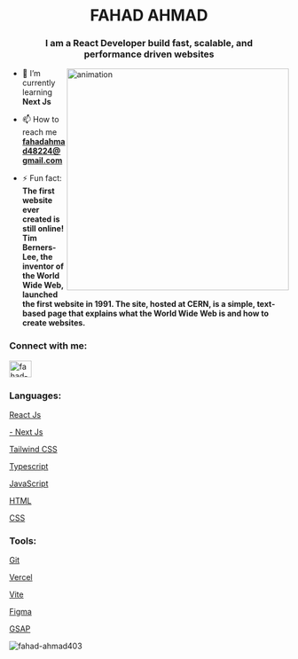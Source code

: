 <h1 align="center">FAHAD AHMAD</h1>
<h3 align="center">I am a React Developer build fast, scalable, and <br> performance driven websites</h3>

<img align="right" width="400px" src="https://cdn.dribbble.com/users/1059583/screenshots/4171367/coding-freak.gif" alt="animation">

- 🌱 I’m currently learning **Next Js**

- 📫 How to reach me **fahadahmad48224@gmail.com**

- ⚡ Fun fact: **The first website ever created is still online! Tim Berners-Lee, the inventor of the World Wide Web, launched the first website in 1991. The site, hosted at CERN, is a simple, text-based page that explains what the World Wide Web is and how to create websites.**

<h3 align="left">Connect with me:</h3>
<p align="left">
<a href="https://linkedin.com/in/fahad-ahmad-246477302" target="blank"><img align="center" src="https://raw.githubusercontent.com/rahuldkjain/github-profile-readme-generator/master/src/images/icons/Social/linked-in-alt.svg" alt="fahad-ahmad-246477302" height="30" width="40" /></a>
</p>

<p align="left">
  <h3>Languages:</h3>
  <a href="https://react.dev/" target="_blank" rel="noreferrer">
    <p>React Js</p>
  </a>
  <a href="https://nextjs.org/" target="_blank" rel="noreferrer">
    <p>- Next Js</p>
  </a>
  <a href="https://tailwindcss.com/" target="_blank" rel="noreferrer">
    <p>Tailwind CSS</p>
  </a>
  <a href="https://www.typescriptlang.org/" target="_blank" rel="noreferrer">
    <p>Typescript</p>
  </a>
  <a href="https://www.w3schools.com/js/" target="_blank" rel="noreferrer">
    <p>JavaScript</p>
  </a>
  <a href="https://www.w3schools.com/html/" target="_blank" rel="noreferrer">
    <p>HTML</p>
  </a>
  <a href="https://www.w3schools.com/css/" target="_blank" rel="noreferrer">
    <p>CSS</p>
  </a>
  <span>
  <h3>Tools:</h3>
  <a href="https://git-scm.com/" target="_blank" rel="noreferrer">
    <p>Git</p>
  </a>
  <a href="https://vercel.com/" target="_blank" rel="noreferrer">
    <p>Vercel</p>
  </a>
  <a href="https://vite.dev/" target="_blank" rel="noreferrer">
    <p>Vite</p>
  </a>
  <a href="https://www.figma.com/" target="_blank" rel="noreferrer">
    <p>Figma</p>
  </a>
  <a href="https://gsap.com/" target="_blank" rel="noreferrer">
    <p>GSAP</p>
  </a>
  </span>
</p>

<p><img align="center" src="https://github-readme-streak-stats.herokuapp.com/?user=fahad-ahmad403&" alt="fahad-ahmad403" /></p>
